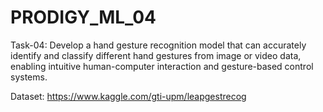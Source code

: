 # PRODIGY_ML_04

Task-04: Develop a hand gesture recognition model that can accurately identify and classify different hand gestures from image or video data, enabling intuitive human-computer interaction and gesture-based control systems.

Dataset: https://www.kaggle.com/gti-upm/leapgestrecog
